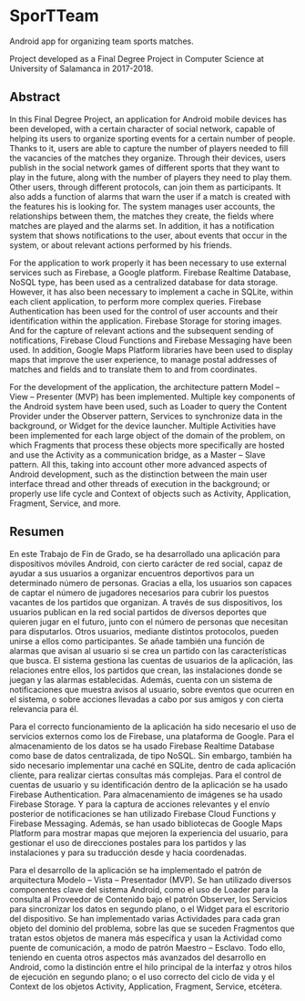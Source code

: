 # SporTTeam
Android app for organizing team sports matches. 

Project developed as a Final Degree Project in Computer Science at University of Salamanca in 2017-2018.

## Abstract
In this Final Degree Project, an application for Android mobile devices has been developed, with a certain character of social network, capable of helping its users to organize sporting events for a certain number of people. Thanks to it, users are able to capture the number of players needed to fill the vacancies of the matches they organize. Through their devices, users publish in the social network games of different sports that they want to play in the future, along with the number of players they need to play them. Other users, through different protocols, can join them as participants. It also adds a function of alarms that warn the user if a match is created with the features his is looking for. The system manages user accounts, the relationships between them, the matches they create, the fields where matches are played and the alarms set. In addition, it has a notification system that shows notifications to the user, about events that occur in the system, or about relevant actions performed by his friends.

For the application to work properly it has been necessary to use external services such as Firebase, a Google platform. Firebase Realtime Database, NoSQL type, has been used as a centralized database for data storage. However, it has also been necessary to implement a cache in SQLite, within each client application, to perform more complex queries. Firebase Authentication has been used for the control of user accounts and their identification within the application. Firebase Storage for storing images. And for the capture of relevant actions and the subsequent sending of notifications, Firebase Cloud Functions and Firebase Messaging have been used. In addition, Google Maps Platform libraries have been used to display maps that improve the user experience, to manage postal addresses of matches and fields and to translate them to and from coordinates.

For the development of the application, the architecture pattern Model – View – Presenter (MVP) has been implemented. Multiple key components of the Android system have been used, such as Loader to query the Content Provider under the Observer pattern, Services to synchronize data in the background, or Widget for the device launcher. Multiple Activities have been implemented for each large object of the domain of the problem, on which Fragments that process these objects more specifically are hosted and use the Activity as a communication bridge, as a Master – Slave pattern. All this, taking into account other more advanced aspects of Android development, such as the distinction between the main user interface thread and other threads of execution in the background; or properly use life cycle and Context of objects such as Activity, Application, Fragment, Service, and more.

## Resumen
En este Trabajo de Fin de Grado, se ha desarrollado una aplicación para dispositivos móviles Android, con cierto carácter de red social, capaz de ayudar a sus usuarios a organizar encuentros deportivos para un determinado número de personas. Gracias a ella, los usuarios son capaces de captar el número de jugadores necesarios para cubrir los puestos vacantes de los partidos que organizan. A través de sus dispositivos, los usuarios publican en la red social partidos de diversos deportes que quieren jugar en el futuro, junto con el número de personas que necesitan para disputarlos. Otros usuarios, mediante distintos protocolos, pueden unirse a ellos como participantes. Se añade también una función de alarmas que avisan al usuario si se crea un partido con las características que busca. El sistema gestiona las cuentas de usuarios de la aplicación, las relaciones entre ellos, los partidos que crean, las instalaciones donde se juegan y las alarmas establecidas. Además, cuenta con un sistema de notificaciones que muestra avisos al usuario, sobre eventos que ocurren en el sistema, o sobre acciones llevadas a cabo por sus amigos y con cierta relevancia para él.

Para el correcto funcionamiento de la aplicación ha sido necesario el uso de servicios externos como los de Firebase, una plataforma de Google. Para el almacenamiento de los datos se ha usado Firebase Realtime Database como base de datos centralizada, de tipo NoSQL. Sin embargo, también ha sido necesario implementar una caché en SQLite, dentro de cada aplicación cliente, para realizar ciertas consultas más complejas. Para el control de cuentas de usuario y su identificación dentro de la aplicación se ha usado Firebase Authentication. Para almacenamiento de imágenes se ha usado Firebase Storage. Y para la captura de acciones relevantes y el envío posterior de notificaciones se han utilizado Firebase Cloud Functions y Firebase Messaging. Además, se han usado bibliotecas de Google Maps Platform para mostrar mapas que mejoren la experiencia del usuario, para gestionar el uso de direcciones postales para los partidos y las instalaciones y para su traducción desde y hacia coordenadas.

Para el desarrollo de la aplicación se ha implementado el patrón de arquitectura Modelo – Vista – Presentador (MVP). Se han utilizado diversos componentes clave del sistema Android, como el uso de Loader para la consulta al Proveedor de Contenido bajo el patrón Observer, los Servicios para sincronizar los datos en segundo plano, o el Widget para el escritorio del dispositivo. Se han implementado varias Actividades para cada gran objeto del dominio del problema, sobre las que se suceden Fragmentos que tratan estos objetos de manera más específica y usan la Actividad como puente de comunicación, a modo de patrón Maestro – Esclavo. Todo ello, teniendo en cuenta otros aspectos más avanzados del desarrollo en Android, como la distinción entre el hilo principal de la interfaz y otros hilos de ejecución en segundo plano; o el uso correcto del ciclo de vida y el Context de los objetos Activity, Application, Fragment, Service, etcétera. 

